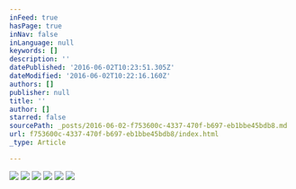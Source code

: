 ```yaml
---
inFeed: true
hasPage: true
inNav: false
inLanguage: null
keywords: []
description: ''
datePublished: '2016-06-02T10:23:51.305Z'
dateModified: '2016-06-02T10:22:16.160Z'
authors: []
publisher: null
title: ''
author: []
starred: false
sourcePath: _posts/2016-06-02-f753600c-4337-470f-b697-eb1bbe45bdb8.md
url: f753600c-4337-470f-b697-eb1bbe45bdb8/index.html
_type: Article

---
```

![](https://the-grid-user-content.s3-us-west-2.amazonaws.com/58278765-22d6-4d87-b218-d4fa29a17d5c.jpg)
![](https://the-grid-user-content.s3-us-west-2.amazonaws.com/6ef06051-94a1-4e86-b35d-1e1023da84d3.jpg)
![](https://the-grid-user-content.s3-us-west-2.amazonaws.com/ae704c94-828a-4e83-8039-6e3641db55cd.jpg)
![](https://the-grid-user-content.s3-us-west-2.amazonaws.com/676b77c0-87a7-4836-b05a-adab438374ad.jpg)
![](https://the-grid-user-content.s3-us-west-2.amazonaws.com/021f7163-b008-43d5-98c1-8a0553e3f74e.jpg)
![](https://the-grid-user-content.s3-us-west-2.amazonaws.com/bd924673-864e-4cb4-823e-f6149d417356.jpg)